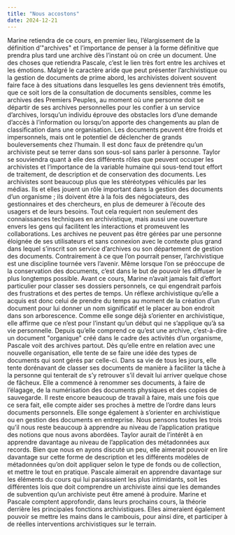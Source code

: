 ```yaml
---
title: "Nous accostons"
date: 2024-12-21
---
```

Marine retiendra de ce cours, en premier lieu, l’élargissement de la définition d’"archives" et l’importance de penser à la forme définitive que prendra plus tard une archive dès l’instant où on crée un document. Une des choses que retiendra Pascale, c’est le lien très fort entre les archives et les émotions. Malgré le caractère aride que peut présenter l’archivistique ou la gestion de documents de prime abord, les archivistes doivent souvent faire face à des situations dans lesquelles les gens deviennent très émotifs, que ce soit lors de la consultation de documents sensibles, comme les archives des Premiers Peuples, au moment où une personne doit se départir de ses archives personnelles pour les confier à un service d’archives, lorsqu’un individu éprouve des obstacles lors d’une demande d’accès à l’information ou lorsqu’on apporte des changements au plan de classification dans une organisation. Les documents peuvent être froids et impersonnels, mais ont le potentiel de déclencher de grands bouleversements chez l’humain. Il est donc faux de prétendre qu’un archiviste peut se terrer dans son sous-sol sans parler à personne. Taylor se souviendra quant à elle des différents rôles que peuvent occuper les archivistes et l‘importance de la variable humaine qui sous-tend tout effort de traitement, de description et de conservation des documents. Les archivistes sont beaucoup plus que les stéréotypes véhiculés par les médias. Ils et elles jouent un rôle important dans la gestion des documents d’un organisme ; ils doivent être à la fois des négociateurs, des gestionnaires et des chercheurs, en plus de demeurer à l’écoute des usagers et de leurs besoins. Tout cela requiert non seulement des connaissances techniques en archivistique, mais aussi une ouverture envers les gens qui facilitent les interactions et promeuvent les collaborations. Les archives ne peuvent pas être gérées par une personne éloignée de ses utilisateurs et sans connexion avec le contexte plus grand dans lequel s’inscrit son service d’archives ou son département de gestion des documents.
Contrairement à ce que l’on pourrait penser, l’archivistique est une discipline tournée vers l’avenir. Même lorsque l’on se préoccupe de la conservation des documents, c’est dans le but de pouvoir les diffuser le plus longtemps possible. Avant ce cours, Marine n’avait jamais fait d’effort particulier pour classer ses dossiers personnels, ce qui engendrait parfois des frustrations et des pertes de temps. Un réflexe archivistique qu’elle a acquis est donc celui de prendre du temps au moment de la création d’un document pour lui donner un nom significatif et le placer au bon endroit dans son arborescence. Comme elle songe déjà s’orienter en archivistique, elle affirme que ce n’est pour l’instant qu’un début qui ne s’applique qu’à sa vie personnelle. Depuis qu’elle comprend ce qu’est une archive, c’est-à-dire un document "organique" créé dans le cadre des activités d’un organisme, Pascale voit des archives partout. Dès qu’elle entre en relation avec une nouvelle organisation, elle tente de se faire une idée des types de documents qui sont gérés par celle-ci. Dans sa vie de tous les jours, elle tente dorénavant de classer ses documents de manière à faciliter la tâche à la personne qui tenterait de s’y retrouver s’il devait lui arriver quelque chose de fâcheux. Elle a commencé à renommer ses documents, à faire de l’élagage, de la numérisation des documents physiques et des copies de sauvegarde. Il reste encore beaucoup de travail à faire, mais une fois que ce sera fait, elle compte aider ses proches à mettre de l’ordre dans leurs documents personnels. Elle songe également à s’orienter en archivistique ou en gestion des documents en entreprise.
Nous pensons toutes les trois qu’il nous reste beaucoup à apprendre au niveau de l’application pratique des notions que nous avons abordées. Taylor aurait de l’intérêt à en apprendre davantage au niveau de l’application des métadonnées aux records. Bien que nous en ayons discuté un peu, elle aimerait pouvoir en lire davantage sur cette forme de description et les différents modèles de métadonnées qu’on doit appliquer selon le type de fonds ou de collection, et mettre le tout en pratique. Pascale aimerait en apprendre davantage sur les éléments du cours qui lui paraissaient les plus intimidants, soit les différentes lois que doit comprendre un archiviste ainsi que les demandes de subvention qu’un archiviste peut être amené à produire. Marine et Pascale comptent approfondir, dans leurs prochains cours, la théorie derrière les principales fonctions archivistiques. Elles aimeraient également pouvoir se mettre les mains dans le cambouis, pour ainsi dire, et participer à de réelles interventions archivistiques sur le terrain.

